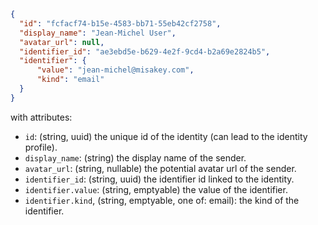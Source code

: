 ```json
{
  "id": "fcfacf74-b15e-4583-bb71-55eb42cf2758",
  "display_name": "Jean-Michel User",
  "avatar_url": null,
  "identifier_id": "ae3ebd5e-b629-4e2f-9cd4-b2a69e2824b5",
  "identifier": {
      "value": "jean-michel@misakey.com",
      "kind": "email"
  }
}
```

with attributes:
- `id`: (string, uuid) the unique id of the identity (can lead to the identity profile).
- `display_name`: (string) the display name of the sender.
- `avatar_url`: (string, nullable) the potential avatar url of the sender.
- `identifier_id`: (string, uuid) the identifier id linked to the identity.
- `identifier.value`: (string, emptyable) the value of the identifier.
- `identifier.kind`, (string, emptyable, one of: email): the kind of the identifier.